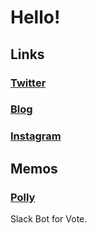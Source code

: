 # Hello!

## Links
### [Twitter](https://twitter.com/23_prime)
### [Blog](http://23prime.hatenablog.com/)
### [Instagram](https://www.instagram.com/23_prime/)

## Memos
### [Polly](./polly/)
Slack Bot for Vote.
